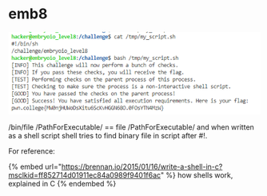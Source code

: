 # emb8

![meaning, either you execute shell script or /bin/sh /challenge/embryoio\_level8](<../../.gitbook/assets/image (216).png>)

/bin/file /PathForExecutable/ == file /PathForExecutable/ and when written as a shell script shell tries to find binary file in script after #!.



For reference:

{% embed url="https://brennan.io/2015/01/16/write-a-shell-in-c?msclkid=ff852714d01911ec84a0989f9401f6ac" %}
how shells work, explained in C
{% endembed %}

